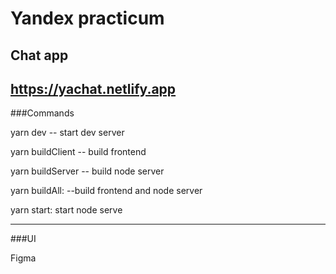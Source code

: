 # Yandex practicum 
## Chat app
https://yachat.netlify.app
---------

###Commands

yarn dev -- start dev server

yarn buildClient -- build frontend

yarn buildServer -- build node server

yarn buildAll: --build frontend and node server

yarn start: start node serve

---------


###UI

Figma

